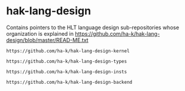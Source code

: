 # hak-lang-design
Contains pointers to the HLT language design sub-repositories whose organization is explained in https://github.com/ha-k/hak-lang-design/blob/master/READ-ME.txt

    https://github.com/ha-k/hak-lang-design-kernel
  
    https://github.com/ha-k/hak-lang-design-types
  
    https://github.com/ha-k/hak-lang-design-insts
  
    https://github.com/ha-k/hak-lang-design-backend
